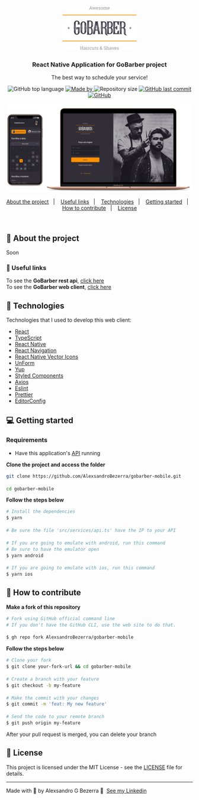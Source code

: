 <h1 align="center">
	<img alt="GoStack" src=".github/assets/logo.svg" width="200px" />
</h1>

<h3 align="center">React Native Application for GoBarber project</h3>

<p align="center">The best way to schedule your service!</p>



<p align="center">
  <img alt="GitHub top language" src="https://img.shields.io/github/languages/top/AlexsandroBezerra/gobarber-mobile?color=%23FF9000">

  <a href="https://www.linkedin.com/in/alexsandrobezerra/" target="_blank" rel="noopener noreferrer">
    <img alt="Made by" src="https://img.shields.io/badge/made%20by-Alexsandro%20G%20Bezerra-%23FF9000">
  </a>

  <img alt="Repository size" src="https://img.shields.io/github/repo-size/AlexsandroBezerra/gobarber-mobile?color=%23FF9000">

  <a href="https://github.com/AlexsandroBezerra/gobarber-mobile/commits/main">
    <img alt="GitHub last commit" src="https://img.shields.io/github/last-commit/AlexsandroBezerra/gobarber-mobile?color=%23FF9000">
  </a>

  <a href="https://github.com/AlexsandroBezerra/gobarber-mobile/blob/main/LICENSE">
    <img alt="GitHub" src="https://img.shields.io/github/license/AlexsandroBezerra/gobarber-mobile?color=%23FF9000">
  </a>
</p>


![GoBarber-Layout](.github/assets/gobarber.png)

<p align="center">
  <a href="#about">About the project</a>&nbsp;&nbsp;&nbsp;|&nbsp;&nbsp;&nbsp;
  <a href="#links">Useful links</a>&nbsp;&nbsp;&nbsp;|&nbsp;&nbsp;&nbsp;
  <a href="#technologies">Technologies</a>&nbsp;&nbsp;&nbsp;|&nbsp;&nbsp;&nbsp;
  <a href="#started">Getting started</a>&nbsp;&nbsp;&nbsp;|&nbsp;&nbsp;&nbsp;
  <a href="#contribute">How to contribute</a>&nbsp;&nbsp;&nbsp;|&nbsp;&nbsp;&nbsp;
  <a href="#license">License</a>
</p>

</br>

<p id="about"></p>

## :information_desk_person: About the project

Soon

<p id="links"></p>

### :link: Useful links

To see the **GoBarber rest api**, [click here](https://github.com/AlexsandroBezerra/gobarber-backend) <br />
To see the **GoBarber web client**, [click here](https://github.com/AlexsandroBezerra/gobarber-web)


<p id="technologies"></p>

## :rocket: Technologies

Technologies that I used to develop this web client:

- [React](https://reactjs.org/)
- [TypeScript](https://www.typescriptlang.org/)
- [React Native](https://reactnative.dev/)
- [React Navigation](https://reactnavigation.org/)
- [React Native Vector Icons](https://github.com/oblador/react-native-vector-icons)
- [UnForm](https://unform.dev/)
- [Yup](https://github.com/jquense/yup)
- [Styled Components](https://styled-components.com/)
- [Axios](https://github.com/axios/axios)
- [Eslint](https://eslint.org/)
- [Prettier](https://prettier.io/)
- [EditorConfig](https://editorconfig.org/)

<p id="started"></p>

## :computer: Getting started

### Requirements

- Have this application's [API](https://github.com/AlexsandroBezerra/gobarber-backend) running

**Clone the project and access the folder**

```bash
git clone https://github.com/AlexsandroBezerra/gobarber-mobile.git

cd gobarber-mobile
```

**Follow the steps below**

```bash
# Install the dependencies
$ yarn

# Be sure the file 'src/services/api.ts' have the IP to your API

# If you are going to emulate with android, run this command
# Be sure to have the emulator open
$ yarn android

# If you are going to emulate with ios, run this command
$ yarn ios
```

<p id="contribute"></p>

## :thinking: How to contribute


**Make a fork of this repository**

```bash
# Fork using GitHub official command line
# If you don't have the GitHub CLI, use the web site to do that.

$ gh repo fork AlexsandroBezerra/gobarber-mobile
```

**Follow the steps below**

```bash
# Clone your fork
$ git clone your-fork-url && cd gobarber-mobile

# Create a branch with your feature
$ git checkout -b my-feature

# Make the commit with your changes
$ git commit -m 'feat: My new feature'

# Send the code to your remote branch
$ git push origin my-feature
```

After your pull request is merged, you can delete your branch


<p id="license"></p>

## :pencil: License

This project is licensed under the MIT License - see the [LICENSE](LICENSE) file for details.

---

Made with :purple_heart: by Alexsandro G Bezerra :wave: &nbsp;[See my Linkedin](https://www.linkedin.com/in/alexsandrobezerra)
